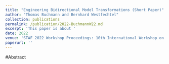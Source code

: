 ```yaml
---
title: "Engineering Bidirectional Model Transformations (Short Paper)"
author: "Thomas Buchmann and Bernhard Westfechtel"
collection: publications
permalink: /publication/2022-BuchmannW22.md
excerpt: 'This paper is about '
date: 2022
venue: 'STAF 2022 Workshop Proceedings: 10th International Workshop on Bidirectional Transformations (BX 2022), 2nd International Workshop on Foundations and Practice of Visual Modeling (FPVM 2022) and 2nd International Workshop on MDE for Smart IoT Systems (MeSS 2022) (co-located with Software Technologies: Applications and Foundations federation of conferences (STAF 2022)), Nantes, France, July 5-8, 2022'
paperurl: ''
---
```


#Abstract
